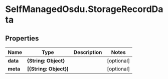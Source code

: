 # SelfManagedOsdu.StorageRecordData

## Properties
Name | Type | Description | Notes
------------ | ------------- | ------------- | -------------
**data** | **{String: Object}** |  | [optional] 
**meta** | **[{String: Object}]** |  | [optional] 


